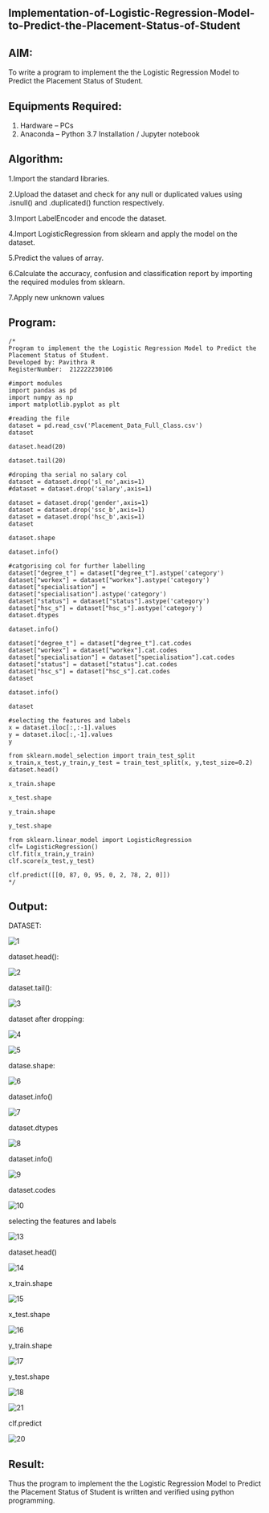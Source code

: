 ## Implementation-of-Logistic-Regression-Model-to-Predict-the-Placement-Status-of-Student


## AIM:
To write a program to implement the the Logistic Regression Model to Predict the Placement Status of Student.

## Equipments Required:
1. Hardware – PCs
2. Anaconda – Python 3.7 Installation / Jupyter notebook

## Algorithm:


1.Import the standard libraries.

2.Upload the dataset and check for any null or duplicated values using .isnull() and .duplicated() function respectively.

3.Import LabelEncoder and encode the dataset.

4.Import LogisticRegression from sklearn and apply the model on the dataset.

5.Predict the values of array.

6.Calculate the accuracy, confusion and classification report by importing the required modules from sklearn.

7.Apply new unknown values 

## Program:
```
/*
Program to implement the the Logistic Regression Model to Predict the Placement Status of Student.
Developed by: Pavithra R
RegisterNumber:  212222230106

#import modules
import pandas as pd
import numpy as np
import matplotlib.pyplot as plt

#reading the file
dataset = pd.read_csv('Placement_Data_Full_Class.csv')
dataset

dataset.head(20)

dataset.tail(20)

#droping tha serial no salary col
dataset = dataset.drop('sl_no',axis=1)
#dataset = dataset.drop('salary',axis=1)

dataset = dataset.drop('gender',axis=1)
dataset = dataset.drop('ssc_b',axis=1)
dataset = dataset.drop('hsc_b',axis=1)
dataset

dataset.shape

dataset.info()

#catgorising col for further labelling
dataset["degree_t"] = dataset["degree_t"].astype('category')
dataset["workex"] = dataset["workex"].astype('category')
dataset["specialisation"] = dataset["specialisation"].astype('category')
dataset["status"] = dataset["status"].astype('category')
dataset["hsc_s"] = dataset["hsc_s"].astype('category')
dataset.dtypes

dataset.info()

dataset["degree_t"] = dataset["degree_t"].cat.codes
dataset["workex"] = dataset["workex"].cat.codes
dataset["specialisation"] = dataset["specialisation"].cat.codes
dataset["status"] = dataset["status"].cat.codes
dataset["hsc_s"] = dataset["hsc_s"].cat.codes
dataset

dataset.info()

dataset

#selecting the features and labels
x = dataset.iloc[:,:-1].values
y = dataset.iloc[:,-1].values
y

from sklearn.model_selection import train_test_split
x_train,x_test,y_train,y_test = train_test_split(x, y,test_size=0.2)
dataset.head()

x_train.shape

x_test.shape

y_train.shape

y_test.shape

from sklearn.linear_model import LogisticRegression
clf= LogisticRegression()
clf.fit(x_train,y_train)
clf.score(x_test,y_test)

clf.predict([[0, 87, 0, 95, 0, 2, 78, 2, 0]])
*/
```

## Output:

DATASET:

![1](https://github.com/Pavithraramasaamy/Implementation-of-Logistic-Regression-Model-to-Predict-the-Placement-Status-of-Student/assets/118596964/bb363891-c5a6-4152-b013-f92e1b471268)


dataset.head():

![2](https://github.com/Pavithraramasaamy/Implementation-of-Logistic-Regression-Model-to-Predict-the-Placement-Status-of-Student/assets/118596964/2f9a49ed-b0c5-4ddf-976f-ecaba21a4258)

dataset.tail():

![3](https://github.com/Pavithraramasaamy/Implementation-of-Logistic-Regression-Model-to-Predict-the-Placement-Status-of-Student/assets/118596964/5fbb88a6-e1f4-4c8b-8d7c-76dd56acda69)

dataset after dropping:

![4](https://github.com/Pavithraramasaamy/Implementation-of-Logistic-Regression-Model-to-Predict-the-Placement-Status-of-Student/assets/118596964/68d41dd6-302d-4150-8d72-2f4b74679145)



![5](https://github.com/Pavithraramasaamy/Implementation-of-Logistic-Regression-Model-to-Predict-the-Placement-Status-of-Student/assets/118596964/ff82ece4-fadf-4719-a44f-c82dddf0d8ba)

datase.shape:

![6](https://github.com/Pavithraramasaamy/Implementation-of-Logistic-Regression-Model-to-Predict-the-Placement-Status-of-Student/assets/118596964/df512678-e13b-4be6-b1cf-d77f4a549cdf)

dataset.info()

![7](https://github.com/Pavithraramasaamy/Implementation-of-Logistic-Regression-Model-to-Predict-the-Placement-Status-of-Student/assets/118596964/16088223-bfad-4ff8-85f6-e360871d141a)

dataset.dtypes

![8](https://github.com/Pavithraramasaamy/Implementation-of-Logistic-Regression-Model-to-Predict-the-Placement-Status-of-Student/assets/118596964/d1e04c04-4885-4b76-8052-c01033440daf)

dataset.info()

![9](https://github.com/Pavithraramasaamy/Implementation-of-Logistic-Regression-Model-to-Predict-the-Placement-Status-of-Student/assets/118596964/74e74692-27bb-47a8-9262-26f2246e1532)

dataset.codes

![10](https://github.com/Pavithraramasaamy/Implementation-of-Logistic-Regression-Model-to-Predict-the-Placement-Status-of-Student/assets/118596964/63d2b419-7ca1-4fec-97b1-0e12c70409c8)

selecting the features and labels


![13](https://github.com/Pavithraramasaamy/Implementation-of-Logistic-Regression-Model-to-Predict-the-Placement-Status-of-Student/assets/118596964/dfc5965b-008c-4a1d-b438-f09f49dcb418)

dataset.head()

![14](https://github.com/Pavithraramasaamy/Implementation-of-Logistic-Regression-Model-to-Predict-the-Placement-Status-of-Student/assets/118596964/580b9de7-1a34-4f86-b04d-25ad3e0947d8)

x_train.shape


![15](https://github.com/Pavithraramasaamy/Implementation-of-Logistic-Regression-Model-to-Predict-the-Placement-Status-of-Student/assets/118596964/d3f3e3f5-c7f6-4e5f-9da9-d5b7bce83af9)

x_test.shape

![16](https://github.com/Pavithraramasaamy/Implementation-of-Logistic-Regression-Model-to-Predict-the-Placement-Status-of-Student/assets/118596964/bf515290-c19e-4bf8-8578-d819977d0fc4)

y_train.shape

![17](https://github.com/Pavithraramasaamy/Implementation-of-Logistic-Regression-Model-to-Predict-the-Placement-Status-of-Student/assets/118596964/5f370c89-fa25-4621-af89-ffedce3d1edc)

y_test.shape


![18](https://github.com/Pavithraramasaamy/Implementation-of-Logistic-Regression-Model-to-Predict-the-Placement-Status-of-Student/assets/118596964/5e50d98e-8971-42be-b274-1d5e7bf95daf)


![21](https://github.com/Pavithraramasaamy/Implementation-of-Logistic-Regression-Model-to-Predict-the-Placement-Status-of-Student/assets/118596964/eccb4d00-a5ba-4dc1-a5cf-95995b767d4b)


clf.predict

![20](https://github.com/Pavithraramasaamy/Implementation-of-Logistic-Regression-Model-to-Predict-the-Placement-Status-of-Student/assets/118596964/f511211c-9e52-40b9-9a5b-5ea0700e523e)


## Result:
Thus the program to implement the the Logistic Regression Model to Predict the Placement Status of Student is written and verified using python programming.
